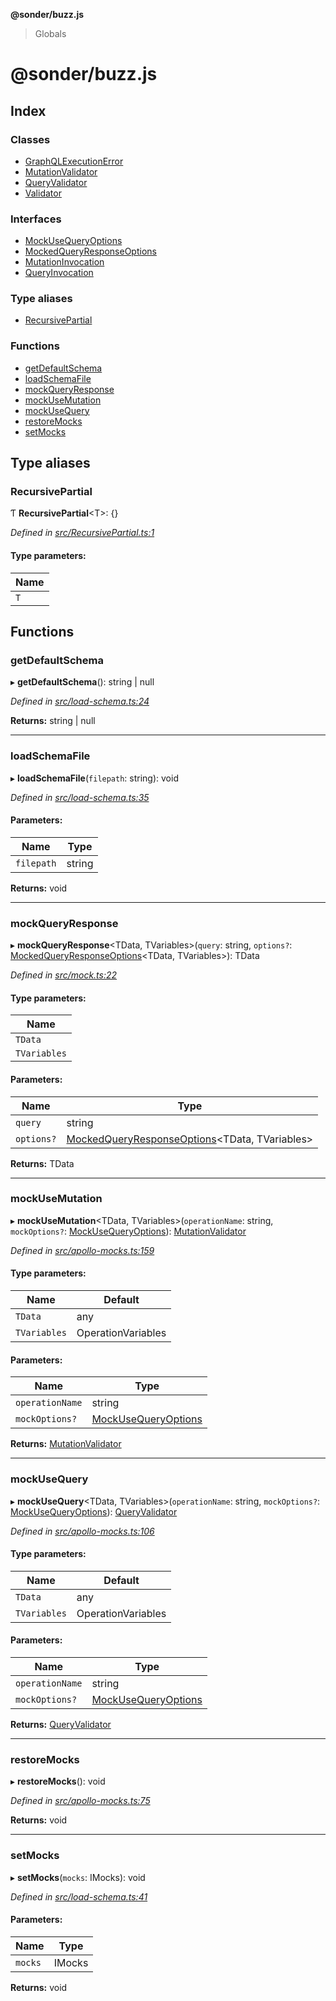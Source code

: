 **@sonder/buzz.js**

> Globals

# @sonder/buzz.js

## Index

### Classes

- [GraphQLExecutionError](classes/graphqlexecutionerror.md)
- [MutationValidator](classes/mutationvalidator.md)
- [QueryValidator](classes/queryvalidator.md)
- [Validator](classes/validator.md)

### Interfaces

- [MockUseQueryOptions](interfaces/mockusequeryoptions.md)
- [MockedQueryResponseOptions](interfaces/mockedqueryresponseoptions.md)
- [MutationInvocation](interfaces/mutationinvocation.md)
- [QueryInvocation](interfaces/queryinvocation.md)

### Type aliases

- [RecursivePartial](README.md#recursivepartial)

### Functions

- [getDefaultSchema](README.md#getdefaultschema)
- [loadSchemaFile](README.md#loadschemafile)
- [mockQueryResponse](README.md#mockqueryresponse)
- [mockUseMutation](README.md#mockusemutation)
- [mockUseQuery](README.md#mockusequery)
- [restoreMocks](README.md#restoremocks)
- [setMocks](README.md#setmocks)

## Type aliases

### RecursivePartial

Ƭ **RecursivePartial**\<T>: {}

_Defined in [src/RecursivePartial.ts:1](https://github.com/Flatbook/buzz.js/blob/2515820/src/RecursivePartial.ts#L1)_

#### Type parameters:

| Name |
| ---- |
| `T`  |

## Functions

### getDefaultSchema

▸ **getDefaultSchema**(): string \| null

_Defined in [src/load-schema.ts:24](https://github.com/Flatbook/buzz.js/blob/2515820/src/load-schema.ts#L24)_

**Returns:** string \| null

---

### loadSchemaFile

▸ **loadSchemaFile**(`filepath`: string): void

_Defined in [src/load-schema.ts:35](https://github.com/Flatbook/buzz.js/blob/2515820/src/load-schema.ts#L35)_

#### Parameters:

| Name       | Type   |
| ---------- | ------ |
| `filepath` | string |

**Returns:** void

---

### mockQueryResponse

▸ **mockQueryResponse**\<TData, TVariables>(`query`: string, `options?`: [MockedQueryResponseOptions](interfaces/mockedqueryresponseoptions.md)\<TData, TVariables>): TData

_Defined in [src/mock.ts:22](https://github.com/Flatbook/buzz.js/blob/2515820/src/mock.ts#L22)_

#### Type parameters:

| Name         |
| ------------ |
| `TData`      |
| `TVariables` |

#### Parameters:

| Name       | Type                                                                                       |
| ---------- | ------------------------------------------------------------------------------------------ |
| `query`    | string                                                                                     |
| `options?` | [MockedQueryResponseOptions](interfaces/mockedqueryresponseoptions.md)\<TData, TVariables> |

**Returns:** TData

---

### mockUseMutation

▸ **mockUseMutation**\<TData, TVariables>(`operationName`: string, `mockOptions?`: [MockUseQueryOptions](interfaces/mockusequeryoptions.md)): [MutationValidator](classes/mutationvalidator.md)

_Defined in [src/apollo-mocks.ts:159](https://github.com/Flatbook/buzz.js/blob/2515820/src/apollo-mocks.ts#L159)_

#### Type parameters:

| Name         | Default            |
| ------------ | ------------------ |
| `TData`      | any                |
| `TVariables` | OperationVariables |

#### Parameters:

| Name            | Type                                                     |
| --------------- | -------------------------------------------------------- |
| `operationName` | string                                                   |
| `mockOptions?`  | [MockUseQueryOptions](interfaces/mockusequeryoptions.md) |

**Returns:** [MutationValidator](classes/mutationvalidator.md)

---

### mockUseQuery

▸ **mockUseQuery**\<TData, TVariables>(`operationName`: string, `mockOptions?`: [MockUseQueryOptions](interfaces/mockusequeryoptions.md)): [QueryValidator](classes/queryvalidator.md)

_Defined in [src/apollo-mocks.ts:106](https://github.com/Flatbook/buzz.js/blob/2515820/src/apollo-mocks.ts#L106)_

#### Type parameters:

| Name         | Default            |
| ------------ | ------------------ |
| `TData`      | any                |
| `TVariables` | OperationVariables |

#### Parameters:

| Name            | Type                                                     |
| --------------- | -------------------------------------------------------- |
| `operationName` | string                                                   |
| `mockOptions?`  | [MockUseQueryOptions](interfaces/mockusequeryoptions.md) |

**Returns:** [QueryValidator](classes/queryvalidator.md)

---

### restoreMocks

▸ **restoreMocks**(): void

_Defined in [src/apollo-mocks.ts:75](https://github.com/Flatbook/buzz.js/blob/2515820/src/apollo-mocks.ts#L75)_

**Returns:** void

---

### setMocks

▸ **setMocks**(`mocks`: IMocks): void

_Defined in [src/load-schema.ts:41](https://github.com/Flatbook/buzz.js/blob/2515820/src/load-schema.ts#L41)_

#### Parameters:

| Name    | Type   |
| ------- | ------ |
| `mocks` | IMocks |

**Returns:** void
